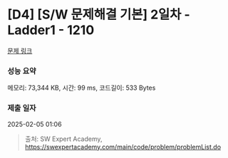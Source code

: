 # [D4] [S/W 문제해결 기본] 2일차 - Ladder1 - 1210 

[문제 링크](https://swexpertacademy.com/main/code/problem/problemDetail.do?contestProbId=AV14ABYKADACFAYh) 

### 성능 요약

메모리: 73,344 KB, 시간: 99 ms, 코드길이: 533 Bytes

### 제출 일자

2025-02-05 01:06



> 출처: SW Expert Academy, https://swexpertacademy.com/main/code/problem/problemList.do